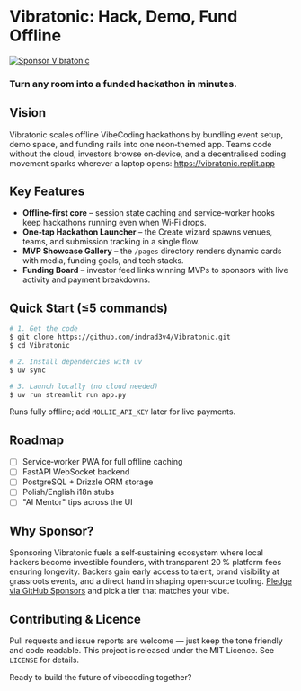 # Vibratonic: Hack, Demo, Fund Offline

[![Sponsor Vibratonic](https://img.shields.io/badge/GitHub%20Sponsors-%E2%9D%A4-ff00a8?style=flat)](https://github.com/sponsors/indrad3v4)

### Turn any room into a funded hackathon in minutes.

## Vision
Vibratonic scales offline VibeCoding hackathons by bundling event setup, demo space, and funding rails into one neon‑themed app. Teams code without the cloud, investors browse on‑device, and a decentralised coding movement sparks wherever a laptop opens: https://vibratonic.replit.app

## Key Features
- **Offline‑first core** – session state caching and service‑worker hooks keep hackathons running even when Wi‑Fi drops.
- **One‑tap Hackathon Launcher** – the Create wizard spawns venues, teams, and submission tracking in a single flow.
- **MVP Showcase Gallery** – the `/pages` directory renders dynamic cards with media, funding goals, and tech stacks.
- **Funding Board** – investor feed links winning MVPs to sponsors with live activity and payment breakdowns.

## Quick Start (≤5 commands)
```bash
# 1. Get the code
$ git clone https://github.com/indrad3v4/Vibratonic.git
$ cd Vibratonic

# 2. Install dependencies with uv
$ uv sync

# 3. Launch locally (no cloud needed)
$ uv run streamlit run app.py
```
Runs fully offline; add `MOLLIE_API_KEY` later for live payments.

## Roadmap
- [ ] Service‑worker PWA for full offline caching
- [ ] FastAPI WebSocket backend
- [ ] PostgreSQL + Drizzle ORM storage
- [ ] Polish/English i18n stubs
- [ ] "AI Mentor" tips across the UI

## Why Sponsor?
Sponsoring Vibratonic fuels a self‑sustaining ecosystem where local hackers become investible founders, with transparent 20 % platform fees ensuring longevity. Backers gain early access to talent, brand visibility at grassroots events, and a direct hand in shaping open‑source tooling. [Pledge via GitHub Sponsors](https://github.com/sponsors/indrad3v4) and pick a tier that matches your vibe.

## Contributing & Licence
Pull requests and issue reports are welcome — just keep the tone friendly and code readable. This project is released under the MIT Licence. See `LICENSE` for details.

Ready to build the future of vibecoding together?
